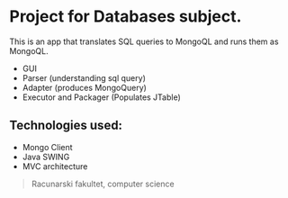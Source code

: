 # Project for Databases subject.

This is an app that translates SQL queries to MongoQL and runs them as MongoQL.

- GUI
- Parser (understanding sql query)
- Adapter (produces MongoQuery)
- Executor and Packager (Populates JTable)

## Technologies used:
- Mongo Client
- Java SWING
- MVC architecture


> Racunarski fakultet, computer science
